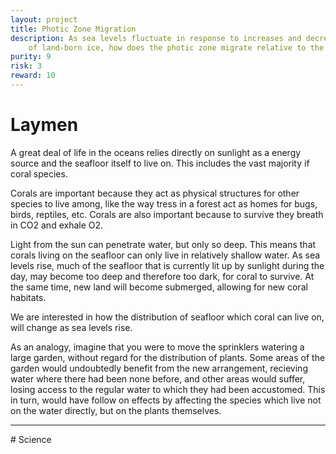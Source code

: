 ```yaml
---
layout: project
title: Photic Zone Migration
description: As sea levels fluctuate in response to increases and decreases in abundance 
    of land-born ice, how does the photic zone migrate relative to the sea floor?
purity: 9
risk: 3
reward: 10
---
```




# Laymen
A great deal of life in the oceans relies directly on sunlight as a energy source and the seafloor itself to live on. This includes the vast majority if coral species. 

Corals are important because they act as physical structures for other species to live among, like the way tress in a forest act as homes for bugs, birds, reptiles, etc. Corals are also important because to survive they breath in CO2 and exhale O2.


Light from the sun can penetrate water, but only so deep. This means that corals living on the seafloor can only live in relatively shallow water. As sea levels rise, much of the seafloor that is currently lit up by sunlight during the day, may become too deep and therefore too dark, for coral to survive. At the same time, new land will become submerged, allowing for new coral habitats.


We are interested in how the distribution of seafloor which coral can live on, will change as sea levels rise. 

As an analogy, imagine that you were to move the sprinklers watering a large garden, without regard for the distribution of plants. Some areas of the garden would undoubtedly benefit from the new arrangement, recieving water where there had been none before, and other areas would suffer, losing access to the regular water to which they had been accustomed. This in turn, would have follow on effects by affecting the species which live not on the water directly, but on the plants themselves.

<hr />
# Science

